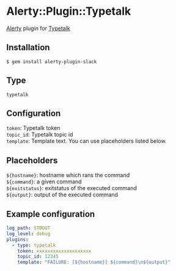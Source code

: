 Alerty::Plugin::Typetalk
===

[Alerty](https://github.com/sonots/alerty) plugin for [Typetalk](https://www.typetalk.com/)

## Installation

```
$ gem install alerty-plugin-slack
```

## Type

`typetalk`

## Configuration

`token`: Typetalk token  
`topic_id`: Typetalk topic id  
`template`: Template text. You can use placeholders listed below.  

## Placeholders

`${hostname}`: hostname which rans the command  
`${command}`: a given command  
`${exitstatus}`: exitstatus of the executed command  
`${output}`: output of the executed command  

## Example configuration

```yaml
log_path: STDOUT
log_level: debug
plugins:
  - type: typetalk
    token: xxxxxxxxxxxxxxxxxxxx
    topic_id: 12345
    template: "FAILURE: [${hostname}] ${command}\n${output}"
```
